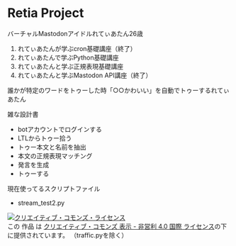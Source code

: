 # Retia Project
 バーチャルMastodonアイドルれてぃあたん26歳
 
 1. れてぃあたんが学ぶcron基礎講座（終了）
 2. れてぃあたんで学ぶPython基礎講座
 3. れてぃあたんと学ぶ正規表現基礎講座
 4. れてぃあたんと学ぶMastodon API講座（終了）

誰かが特定のワードをトゥーした時「○○かわいい」を自動でトゥーするれてぃあたん

雑な設計書
- botアカウントでログインする
- LTLからトゥー拾う
- トゥー本文と名前を抽出
- 本文の正規表現マッチング
- 発言を生成
- トゥーする

現在使ってるスクリプトファイル
- stream_test2.py

<a rel="license" href="http://creativecommons.org/licenses/by-nc/4.0/"><img alt="クリエイティブ・コモンズ・ライセンス" style="border-width:0" src="https://i.creativecommons.org/l/by-nc/4.0/88x31.png" /></a><br />この 作品 は <a rel="license" href="http://creativecommons.org/licenses/by-nc/4.0/">クリエイティブ・コモンズ 表示 - 非営利 4.0 国際 ライセンス</a>の下に提供されています。
（traffic.pyを除く）
